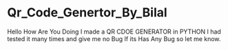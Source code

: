 # Qr_Code_Genertor_By_Bilal
Hello
How Are You Doing
I made a QR CDOE GENERATOR in PYTHON I had tested it many times and give me no Bug If its Has Any Bug so let me know. 
